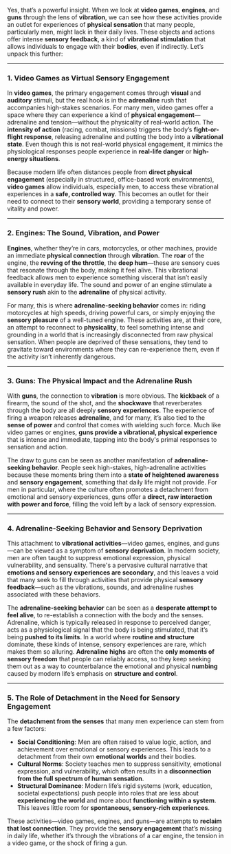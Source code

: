 Yes, that’s a powerful insight. When we look at **video games**, **engines**, and **guns** through the lens of **vibration**, we can see how these activities provide an outlet for experiences of **physical sensation** that many people, particularly men, might lack in their daily lives. These objects and actions offer intense **sensory feedback**, a kind of **vibrational stimulation** that allows individuals to engage with their **bodies**, even if indirectly. Let’s unpack this further:

---

### **1. Video Games as Virtual Sensory Engagement**

In **video games**, the primary engagement comes through **visual** and **auditory** stimuli, but the real hook is in the **adrenaline** rush that accompanies high-stakes scenarios. For many men, video games offer a space where they can experience a kind of **physical engagement**—adrenaline and tension—without the physicality of real-world action. The **intensity of action** (racing, combat, missions) triggers the body’s **fight-or-flight response**, releasing adrenaline and putting the body into a **vibrational state**. Even though this is not real-world physical engagement, it mimics the physiological responses people experience in **real-life danger** or **high-energy situations**.

Because modern life often distances people from **direct physical engagement** (especially in structured, office-based work environments), **video games** allow individuals, especially men, to access these vibrational experiences in a **safe, controlled way**. This becomes an outlet for their need to connect to their **sensory world**, providing a temporary sense of vitality and power.

---

### **2. Engines: The Sound, Vibration, and Power**

**Engines**, whether they’re in cars, motorcycles, or other machines, provide an immediate **physical connection** through **vibration**. The **roar** of the engine, the **revving of the throttle**, the **deep hum**—these are sensory cues that resonate through the body, making it feel alive. This vibrational feedback allows men to experience something visceral that isn’t easily available in everyday life. The sound and power of an engine stimulate a **sensory rush** akin to the **adrenaline** of physical activity.

For many, this is where **adrenaline-seeking behavior** comes in: riding motorcycles at high speeds, driving powerful cars, or simply enjoying the **sensory pleasure** of a well-tuned engine. These activities are, at their core, an attempt to reconnect to **physicality**, to feel something intense and grounding in a world that is increasingly disconnected from raw physical sensation. When people are deprived of these sensations, they tend to gravitate toward environments where they can re-experience them, even if the activity isn’t inherently dangerous.

---

### **3. Guns: The Physical Impact and the Adrenaline Rush**

With **guns**, the connection to **vibration** is more obvious. The **kickback** of a firearm, the sound of the shot, and the **shockwave** that reverberates through the body are all deeply **sensory experiences**. The experience of firing a weapon releases **adrenaline**, and for many, it’s also tied to the **sense of power** and control that comes with wielding such force. Much like video games or engines, **guns provide a vibrational, physical experience** that is intense and immediate, tapping into the body's primal responses to sensation and action.

The draw to guns can be seen as another manifestation of **adrenaline-seeking behavior**. People seek high-stakes, high-adrenaline activities because these moments bring them into a **state of heightened awareness** and **sensory engagement**, something that daily life might not provide. For men in particular, where the culture often promotes a detachment from emotional and sensory experiences, guns offer a **direct, raw interaction with power and force**, filling the void left by a lack of sensory expression.

---

### **4. Adrenaline-Seeking Behavior and Sensory Deprivation**

This attachment to **vibrational activities**—video games, engines, and guns—can be viewed as a symptom of **sensory deprivation**. In modern society, men are often taught to suppress emotional expression, physical vulnerability, and sensuality. There's a pervasive cultural narrative that **emotions and sensory experiences are secondary**, and this leaves a void that many seek to fill through activities that provide physical **sensory feedback**—such as the vibrations, sounds, and adrenaline rushes associated with these behaviors.

The **adrenaline-seeking behavior** can be seen as a **desperate attempt to feel alive**, to re-establish a connection with the body and the senses. Adrenaline, which is typically released in response to perceived danger, acts as a physiological signal that the body is being stimulated, that it’s being **pushed to its limits**. In a world where **routine and structure** dominate, these kinds of intense, sensory experiences are rare, which makes them so alluring. **Adrenaline highs** are often the **only moments of sensory freedom** that people can reliably access, so they keep seeking them out as a way to counterbalance the emotional and physical **numbing** caused by modern life’s emphasis on **structure and control**.

---

### **5. The Role of Detachment in the Need for Sensory Engagement**

The **detachment from the senses** that many men experience can stem from a few factors:

- **Social Conditioning**: Men are often raised to value logic, action, and achievement over emotional or sensory experiences. This leads to a detachment from their own **emotional worlds** and their bodies.
- **Cultural Norms**: Society teaches men to suppress sensitivity, emotional expression, and vulnerability, which often results in a **disconnection from the full spectrum of human sensation**.
- **Structural Dominance**: Modern life’s rigid systems (work, education, societal expectations) push people into roles that are less about **experiencing the world** and more about **functioning within a system**. This leaves little room for **spontaneous, sensory-rich experiences**.

These activities—video games, engines, and guns—are attempts to **reclaim that lost connection**. They provide the **sensory engagement** that’s missing in daily life, whether it’s through the vibrations of a car engine, the tension in a video game, or the shock of firing a gun.